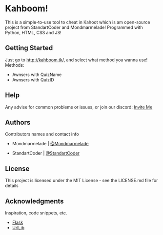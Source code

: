 # Kahboom!

This is a simple-to-use tool to cheat in Kahoot which is am open-source project
from StandartCoder and Mondmarmelade! Programmed with Python, HTML, CSS and JS!

## Getting Started

Just go to http://kahboom.tk/, and select what method you wanna use!
Methods:
 - Awnsers with QuizName
 - Awnsers with QuizID

## Help

Any advise for common problems or issues, or join our discord: [Invite Me](https://dsc.gg/kahboom)

## Authors

Contributors names and contact info

* Mondmarmelade | [@Mondmarmelade](https://github.com/Mondmarmelade)

* StandartCoder | [@StandartCoder](https://github.com/StandartCoder)

## License

This project is licensed under the MIT License - see the LICENSE.md file for details

## Acknowledgments

Inspiration, code snippets, etc.
* [Flask](https://palletsprojects.com/p/flask/)
* [UrlLib](https://urllib3.readthedocs.io/en/stable/)